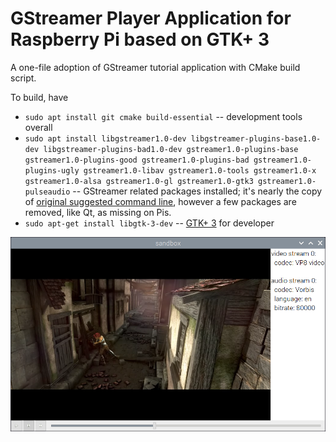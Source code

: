 # GStreamer Player Application for Raspberry Pi based on GTK+ 3

A one-file adoption of GStreamer tutorial application with CMake build script.

To build, have

- `sudo apt install git cmake build-essential` -- development tools overall
- `sudo apt install libgstreamer1.0-dev libgstreamer-plugins-base1.0-dev libgstreamer-plugins-bad1.0-dev gstreamer1.0-plugins-base gstreamer1.0-plugins-good gstreamer1.0-plugins-bad gstreamer1.0-plugins-ugly gstreamer1.0-libav gstreamer1.0-tools gstreamer1.0-x gstreamer1.0-alsa gstreamer1.0-gl gstreamer1.0-gtk3 gstreamer1.0-pulseaudio` -- GStreamer related packages installed; it's nearly the copy of [original suggested command line](https://gstreamer.freedesktop.org/documentation/installing/on-linux.html?gi-language=c), however a few packages are removed, like Qt, as missing on Pis.
- `sudo apt-get install libgtk-3-dev` -- [GTK+ 3](https://docs.gtk.org/gtk3/index.html) for developer

![](screenshot.png)
